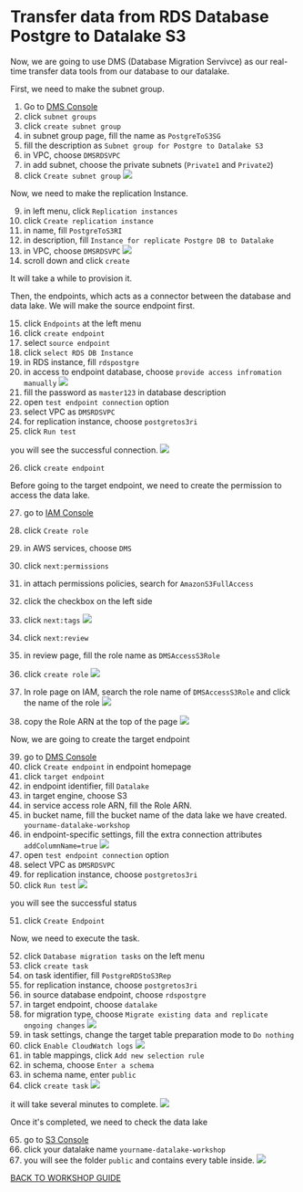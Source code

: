 # Transfer data from RDS Database Postgre to Datalake S3

Now, we are going to use DMS (Database Migration Servivce) as our real-time transfer data tools from our database to our datalake.

First, we need to make the subnet group.

1. Go to [DMS Console](https://ap-southeast-1.console.aws.amazon.com/dms/v2/home?region=ap-southeast-1#firstRun)
2. click `subnet groups`
3. click `create subnet group`
4. in subnet group page, fill the name as `PostgreToS3SG`
5. fill the description as `Subnet group for Postgre to Datalake S3`
6. in VPC, choose `DMSRDSVPC`
7. in add subnet, choose the private subnets (`Private1` and `Private2`)
8. click `Create subnet group`
    ![](../Assets/TransferDB/8.png)

Now, we need to make the replication Instance.

9. in left menu, click `Replication instances`
10. click `Create replication instance`
11. in name, fill `PostgreToS3RI`
12. in description, fill `Instance for replicate Postgre DB to Datalake`
13. in VPC, choose `DMSRDSVPC`
    ![](../Assets/TransferDB/13.png)
14. scroll down and click `create`

It will take a while to provision it.

Then, the endpoints, which acts as a connector between the database and data lake. We will make the source endpoint first.

15. click `Endpoints` at the left menu
16. click `create endpoint`
17. select `source endpoint`
18. click `select RDS DB Instance`
19. in RDS instance, fill `rdspostgre`
20. in access to endpoint database, choose `provide access infromation manually`
    ![](../Assets/TransferDB/20.png)
21. fill the password as `master123` in database description
22. open `test endpoint connection` option
23. select VPC as `DMSRDSVPC`
24. for replication instance, choose `postgretos3ri`
25. click `Run test`

you will see the successful connection. 
    ![](../Assets/TransferDB/25.png)

26. click `create endpoint`

Before going to the target endpoint, we need to create the permission to access the data lake.

27. go to [IAM Console](https://console.aws.amazon.com/iam/home?region=ap-southeast-1#/roles)
28. click `Create role`
29. in AWS services, choose `DMS`
30. click `next:permissions`
31. in attach permissions policies, search for `AmazonS3FullAccess`
32. click the checkbox on the left side
33. click `next:tags`
    ![](../Assets/TransferDB/33.png)

34. click `next:review`
35. in review page, fill the role name as `DMSAccessS3Role`
36. click `create role`
    ![](../Assets/TransferDB/36.png)

37. In role page on IAM, search the role name of `DMSAccessS3Role` and click the name of the role
    ![](../Assets/TransferDB/37.png)

38. copy the Role ARN at the top of the page
    ![](../Assets/TransferDB/38.png)

Now, we are going to create the target endpoint

39. go to [DMS Console](https://ap-southeast-1.console.aws.amazon.com/dms/v2/home?region=ap-southeast-1#endpointList)
40. click `Create endpoint` in endpoint homepage
41. click `target endpoint`
42. in endpoint identifier, fill `Datalake`
43. in target engine, choose S3
44. in service access role ARN, fill the Role ARN.
45. in bucket name, fill the bucket name of the data lake we have created. `yourname-datalake-workshop`
46. in endpoint-specific settings, fill the extra connection attributes `addColumnName=true`
    ![](../Assets/TransferDB/46.png)
47. open `test endpoint connection` option
48. select VPC as `DMSRDSVPC`
49. for replication instance, choose `postgretos3ri`
50. click `Run test`
    ![](../Assets/TransferDB/50.png)

you will see the successful status

51. click `Create Endpoint`

Now, we need to execute the task.

52. click `Database migration tasks` on the left menu
53. click `create task`
54. on task identifier, fill `PostgreRDStoS3Rep`
55. for replication instance, choose `postgretos3ri`
56. in source database endpoint, choose `rdspostgre`
57. in target endpoint, choose `datalake`
58. for migration type, choose `Migrate existing data and replicate ongoing changes`
    ![](../Assets/TransferDB/58.png)
59. in task settings, change the target table preparation mode to `Do nothing`
60. click `Enable CloudWatch logs`
    ![](../Assets/TransferDB/60.png)
61. in table mappings, click `Add new selection rule`
62. in schema, choose `Enter a schema`
63. in schema name, enter `public`
64. click `create task`
    ![](../Assets/TransferDB/64.png)

it will take several minutes to complete.
    ![](../Assets/TransferDB/64-2.png)

Once it's completed, we need to check the data lake

65. go to [S3 Console](https://s3.console.aws.amazon.com/s3/home?region=ap-southeast-1)
66. click your datalake name `yourname-datalake-workshop`
67. you will see the folder `public` and contains every table inside.
    ![](../Assets/TransferDB/67.png)

[BACK TO WORKSHOP GUIDE](../README.md)